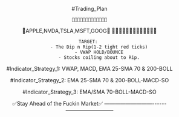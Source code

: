 <div align="center">

#Trading_Plan 

    🚫🚫🚫🚫🚫🚫🚫🚫🚫🚫🚫🚫🚫
   🚫APPLE,NVDA,TSLA,MSFT,GOOG🚫
    🚫🚫🚫🚫🚫🚫🚫🚫🚫🚫🚫🚫🚫



    TARGET: 
           - The Dip n Rip(1-2 tight red ticks)
           - VWAP HOLD/BOUNCE
           - Stocks coiling about to Rip.

#Indicator_Strategy_1:
VWAP, MACD, EMA 25-SMA 70 & 200-BOLL

#Indicator_Strategy_2:
EMA 25-SMA 70 & 200-BOLL-MACD-SO

#Indicator_Strategy_3:
EMA/SMA 70-BOLL-MACD-SO

  ✅Stay Ahead of the Fuckin Market✅ 
—————————------—————————

<div>
